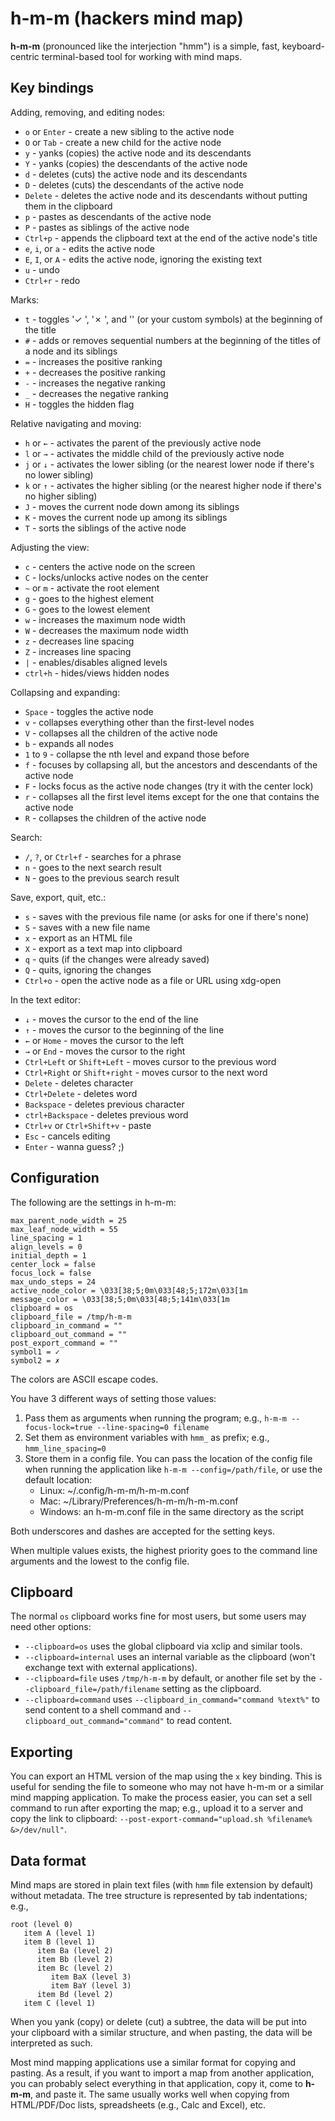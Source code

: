 # h-m-m (hackers mind map)

**h-m-m** (pronounced like the interjection "hmm") is a simple,
fast, keyboard-centric terminal-based tool for working with mind maps. 

## Key bindings

Adding, removing, and editing nodes:

- `o` or `Enter` - create a new sibling to the active node
- `O` or `Tab` - create a new child for the active node
- `y` - yanks (copies) the active node and its descendants
- `Y` - yanks (copies) the descendants of the active node
- `d` - deletes (cuts) the active node and its descendants
- `D` - deletes (cuts) the descendants of the active node
- `Delete` - deletes the active node and its descendants without putting them in the clipboard
- `p` - pastes as descendants of the active node
- `P` - pastes as siblings of the active node
- `Ctrl+p` - appends the clipboard text at the end of the active node's title
- `e`, `i`, or `a` - edits the active node
- `E`, `I`, or `A` - edits the active node, ignoring the existing text
- `u` - undo
- `Ctrl+r` - redo

Marks:

- `t` - toggles '✓ ', '✗ ', and '' (or your custom symbols) at the beginning of the title
- `#` - adds or removes sequential numbers at the beginning of the titles of a node and its siblings
- `=` - increases the positive ranking
- `+` - decreases the positive ranking
- `-` - increases the negative ranking
- `_` - decreases the negative ranking
- `H` - toggles the hidden flag

Relative navigating and moving:

- `h` or `←` - activates the parent of the previously active node
- `l` or `→` - activates the middle child of the previously active node
- `j` or `↓` - activates the lower sibling (or the nearest lower node if there's no lower sibling)
- `k` or `↑` - activates the higher sibling (or the nearest higher node if there's no higher sibling)
- `J` - moves the current node down among its siblings
- `K` - moves the current node up among its siblings
- `T` - sorts the siblings of the active node

Adjusting the view:

- `c` - centers the active node on the screen
- `C` - locks/unlocks active nodes on the center
- `~` or `m` - activate the root element
- `g` - goes to the highest element
- `G` - goes to the lowest element
- `w` - increases the maximum node width
- `W` - decreases the maximum node width
- `z` - decreases line spacing
- `Z` - increases line spacing
- `|` - enables/disables aligned levels
- `ctrl+h` - hides/views hidden nodes

Collapsing and expanding:

- `Space` - toggles the active node
- `v` - collapses everything other than the first-level nodes
- `V` - collapses all the children of the active node
- `b` - expands all nodes
- `1` to `9` - collapse the nth level and expand those before
- `f` - focuses by collapsing all, but the ancestors and descendants of the active node
- `F` - locks focus as the active node changes (try it with the center lock)
- `r` - collapses all the first level items except for the one that contains the active node
- `R` - collapses the children of the active node

Search:

- `/`, `?`, or `Ctrl+f` - searches for a phrase
- `n` - goes to the next search result
- `N` - goes to the previous search result

Save, export, quit, etc.:

- `s` - saves with the previous file name (or asks for one if there's none)
- `S` - saves with a new file name
- `x` - export as an HTML file
- `X` - export as a text map into clipboard
- `q` - quits (if the changes were already saved)
- `Q` - quits, ignoring the changes
- `Ctrl+o` - open the active node as a file or URL using xdg-open

In the text editor:

- `↓` - moves the cursor to the end of the line
- `↑` - moves the cursor to the beginning of the line
- `←` or `Home` - moves the cursor to the left
- `→` or `End` - moves the cursor to the right
- `Ctrl+Left` or `Shift+Left` - moves cursor to the previous word
- `Ctrl+Right` or `Shift+right` - moves cursor to the next word
- `Delete` - deletes character
- `Ctrl+Delete` - deletes word
- `Backspace` - deletes previous character
- `ctrl+Backspace` - deletes previous word
- `Ctrl+v` or `Ctrl+Shift+v` - paste
- `Esc` - cancels editing
- `Enter` - wanna guess? ;)

## Configuration

The following are the settings in h-m-m:

    max_parent_node_width = 25
    max_leaf_node_width = 55
    line_spacing = 1
    align_levels = 0
    initial_depth = 1
    center_lock = false
    focus_lock = false
    max_undo_steps = 24
    active_node_color = \033[38;5;0m\033[48;5;172m\033[1m
    message_color = \033[38;5;0m\033[48;5;141m\033[1m
    clipboard = os
    clipboard_file = /tmp/h-m-m
    clipboard_in_command = ""
    clipboard_out_command = ""
    post_export_command = ""
    symbol1 = ✓
    symbol2 = ✗

The colors are ASCII escape codes.

You have 3 different ways of setting those values:

1. Pass them as arguments when running the program; e.g., `h-m-m --focus-lock=true --line-spacing=0 filename`
1. Set them as environment variables with `hmm_` as prefix; e.g., `hmm_line_spacing=0`
1. Store them in a config file. You can pass the location of the config file when running the application like `h-m-m --config=/path/file`, or use the default location:
   - Linux: ~/.config/h-m-m/h-m-m.conf
   - Mac: ~/Library/Preferences/h-m-m/h-m-m.conf
   - Windows: an h-m-m.conf file in the same directory as the script

Both underscores and dashes are accepted for the setting keys.

When multiple values exists, the highest priority goes to the command line arguments and the lowest to the config file.

## Clipboard

The normal `os` clipboard works fine for most users, but some users may need other options:

- `--clipboard=os` uses the global clipboard via xclip and similar tools.
- `--clipboard=internal` uses an internal variable as the clipboard (won't exchange text with external applications).
- `--clipboard=file` uses `/tmp/h-m-m` by default, or another file set by the `--clipboard_file=/path/filename` setting as the clipboard.
- `--clipboard=command` uses `--clipboard_in_command="command %text%"` to send content to a shell command and `--clipboard_out_command="command"` to read content.

## Exporting

You can export an HTML version of the map using the `x` key binding. This is useful for sending the file to someone who may not have h-m-m or a similar mind mapping application. To make the process easier, you can set a sell command to run after exporting the map; e.g., upload it to a server and copy the link to clipboard: `--post-export-command="upload.sh %filename% &>/dev/null"`.

## Data format

Mind maps are stored in plain text files (with `hmm` file extension by default) without metadata. The tree structure is represented by tab indentations; e.g.,

    root (level 0)
       item A (level 1)
       item B (level 1)
          item Ba (level 2)
          item Bb (level 2)
          item Bc (level 2)
             item BaX (level 3)
             item BaY (level 3)
          item Bd (level 2)
       item C (level 1)

When you yank (copy) or delete (cut) a subtree, the data will be put into your clipboard with a similar structure, and when pasting, the data will be interpreted as such.

Most mind mapping applications use a similar format for copying and pasting. As a result, if you want to import a map from another application, you can probably select everything in that application, copy it, come to **h-m-m**, and paste it. The same usually works well when copying from HTML/PDF/Doc lists, spreadsheets (e.g., Calc and Excel), etc.
